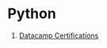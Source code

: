 # Python

1. [Datacamp Certifications](https://github.com/odenipinedo/Python/tree/master/datacamp/)
